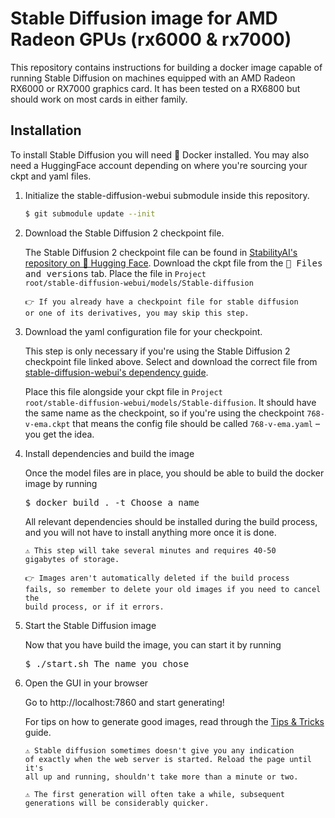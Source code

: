 # Stable Diffusion image for AMD Radeon GPUs (rx6000 & rx7000)

This repository contains instructions for building a docker image capable of running Stable Diffusion
on machines equipped with an AMD Radeon RX6000 or RX7000 graphics card. It has been tested on a RX6800
but should work on most cards in either family.

## Installation

To install Stable Diffusion you will need :whale: Docker installed. You may also need a HuggingFace account depending
on where you're sourcing your ckpt and yaml files.

1. Initialize the stable-diffusion-webui submodule inside this repository.

   ```sh
   $ git submodule update --init
   ```

2. Download the Stable Diffusion 2 checkpoint file.

   The Stable Diffusion 2 checkpoint file can be found in
   [StabilityAI's repository on 🤗 Hugging Face](https://huggingface.co/stabilityai/stable-diffusion-2).
   Download the ckpt file from the <kbd>:page_facing_up: Files and versions</kbd> tab. Place the file in <code><kbd>Project root</kbd>/stable-diffusion-webui/models/Stable-diffusion</code>

   <code>👉 If you already have a checkpoint file for stable diffusion or one of its derivatives, you may skip this step.</code>

3. Download the yaml configuration file for your checkpoint.

   This step is only necessary if you're using the Stable Diffusion 2 checkpoint file linked above.
   Select and download the correct file from [stable-diffusion-webui's dependency guide](https://github.com/AUTOMATIC1111/stable-diffusion-webui/wiki/Dependencies#yaml-files-for-sd-2x-models).

   Place this file alongside your ckpt file in <code><kbd>Project root</kbd>/stable-diffusion-webui/models/Stable-diffusion</code>. It should have the same name as the checkpoint, so if you're using the checkpoint `768-v-ema.ckpt` that means the config file should be called `768-v-ema.yaml` – you get the idea.

4. Install dependencies and build the image

   Once the model files are in place, you should be able to build the docker image by running
   <pre>$ docker build . -t <kbd>Choose a name</kbd></pre>

   All relevant dependencies should be installed during the build process, and you will not have to install anything more once it is done.

   <code>⚠️ This step will take several minutes and requires 40-50 gigabytes of storage.</code>

   <code>👉 Images aren't automatically deleted if the build process fails, so remember to delete your old images if you need to cancel the build process, or if it errors.</code>

5. Start the Stable Diffusion image

   Now that you have build the image, you can start it by running
   <pre>$ ./start.sh <kbd>The name you chose</kbd></pre>

6. Open the GUI in your browser

   Go to http://localhost:7860 and start generating!

   For tips on how to generate good images, read through the [Tips & Tricks](./TIPS.md) guide.

   <code>⚠️ Stable diffusion sometimes doesn't give you any indication of exactly when the web server is started. Reload the page until it's all up and running, shouldn't take more than a minute or two.</code>

   <code>⚠️ The first generation will often take a while, subsequent generations will be considerably quicker.</code>
